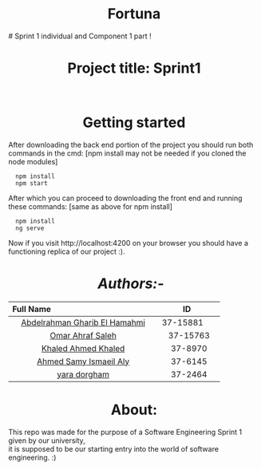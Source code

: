 <h1 align="center">Fortuna</h1>
# Sprint 1 individual and Component 1 part ! 
<br>
<h1 align="center">Project title: Sprint1</h1>
<br>
<h1 align="center">Getting started</h1>
After downloading the back end portion of the project you should run both commands in the cmd:
[npm install may not be needed if you cloned the node modules]

```
  npm install
  npm start
```

  After which you can proceed to downloading the front end and running these commands:
  [same as above for npm install]
```
  npm install
  ng serve 
```

  Now if you visit http://localhost:4200 on your browser you should have a functioning replica of our project :).


<h1 align="center">  <em>Authors:- </em> </h1>

Full Name                                                  |  ID					   
:---------------------------------------------------------: |:---------------:
[Abdelrahman Gharib El Hamahmi](https://github.com/Hamahmi) |37-15881       
[Omar Ahraf Saleh](https://github.com/OmarAshrafSaleh)      |37-15763
[Khaled Ahmed Khaled](https://github.com/KhaledAhmed19)     |37-8970
[Ahmed Samy Ismaeil Aly](https://github.com/Ahmedsamy1)     |37-6145
[yara dorgham](https://github.com/YaraDorgham)              |37-2464

<h1 align="center"> About: </h1>
<p>This repo was made for the purpose of a Software Engineering Sprint 1 given by our university,
<br>it is supposed to be our starting entry into the world of software engineering. :)</p>

